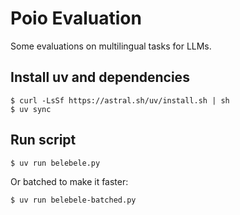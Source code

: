 # Poio Evaluation

Some evaluations on multilingual tasks for LLMs.

## Install uv and dependencies

```
$ curl -LsSf https://astral.sh/uv/install.sh | sh
$ uv sync
```

## Run script

```
$ uv run belebele.py
```

Or batched to make it faster:

```
$ uv run belebele-batched.py
```
